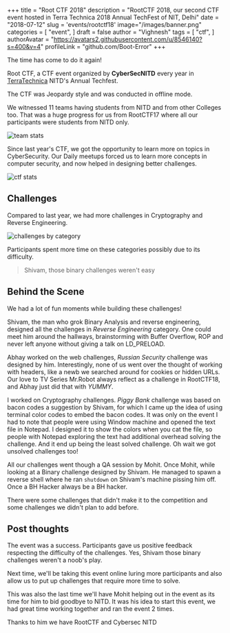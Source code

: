 +++
title = "Root CTF 2018"
description = "RootCTF 2018, our second CTF event hosted in Terra Technica 2018 Annual TechFest of NIT, Delhi"
date = "2018-07-12"
slug = 'events/rootctf18'
image="/images/banner.png"
categories = [
	"event",
]
draft = false
author = "Vighnesh"
tags = [
	"ctf",
]
authorAvatar = "https://avatars2.githubusercontent.com/u/8546140?s=400&v=4"
profileLink = "github.com/Boot-Error"
+++

The time has come to do it again!

Root CTF, a CTF event organized by **CyberSecNITD** every year in [TerraTechnica](https://terratechnica.in) NITD's Annual Techfest.

The CTF was Jeopardy style and was conducted in offline mode.

We witnessed 11 teams having students from NITD and from other Colleges too.
That was a huge progress for us from RootCTF17 where all our participants were students from NITD only.

![team stats](/images/teams.png)


Since last year's CTF, we got the opportunity to learn more on topics in CyberSecurity. Our Daily meetups forced us to learn 
more concepts in computer security, and now helped in designing better challenges.

![ctf stats](/images/ctfstat.png)

## Challenges

Compared to last year, we had more challenges in Cryptography and Reverse Engineering.

![challenges by category](/images/categories.png)

Participants spent more time on these categories possibly due to its difficulty.

> Shivam, those binary challenges weren't easy

## Behind the Scene

We had a lot of fun moments while building these challenges!

Shivam, the man who grok Binary Analysis and reverse engineering, designed all the challenges in *Reverse Engineering* category. 
One could meet him around the hallways, brainstorming with Buffer Overflow, ROP and never left anyone without giving a talk on LD_PRELOAD.

Abhay worked on the web challenges, *Russian Security* challenge was designed by him. Interestingly, none of us went over the thought of 
working with headers, like a newb we searched around for cookies or hidden URLs. Our love to TV Series Mr.Robot always reflect as a
challenge in RootCTF18, and Abhay just did that with *YUMMY*.

I worked on Cryptography challenges. *Piggy Bank* challenge was based on bacon codes a suggestion by Shivam, 
for which I came up the idea of using terminal color codes to embed the bacon codes. 
It was only on the event I had to note that people were using Window machine and opened the text file in Notepad.
I designed it to show the colors when you cat the file, so people with Notepad exploring the text had additional overhead solving the challenge.
And it end up being the least solved challenge. Oh wait we got unsolved challenges too!

All our challenges went though a QA session by Mohit.
Once Mohit, while looking at a Binary challenge designed by Shivam. He managed to spawn a reverse shell where he ran `shutdown` on Shivam's machine pissing him off. Once a BH Hacker always be a BH hacker.

There were some challenges that didn't make it to the competition and some challenges we didn't plan to add before.

## Post thoughts

The event was a success. Participants gave us positive feedback respecting the difficulty of the challenges.
Yes, Shivam those binary challenges weren't a noob's play.

Next time, we'll be taking this event online luring more participants and also allow us to put up challenges that require more time to solve.

This was also the last time we'll have Mohit helping out in the event as its time for him to bid goodbye to NITD. It was his idea to start 
this event, we had great time working together and ran the event 2 times.


Thanks to him we have RootCTF and Cybersec NITD
